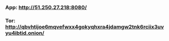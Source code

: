 ### App: http://51.250.27.218:8080/

### Tor: http://qbvhtijoe6mqvefwxx4gokyqhxra4jdamgw2tnk6rciix3uvyu4ibtid.onion/
